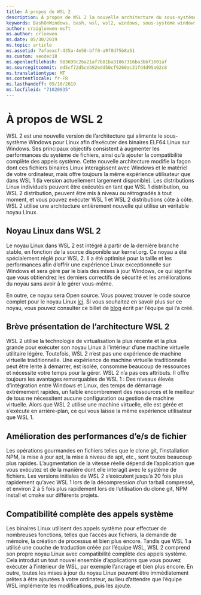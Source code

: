 ```yaml
---
title: À propos de WSL 2
description: À propos de WSL 2 la nouvelle architecture du sous-système Windows pour Linux
keywords: BashOnWindows, bash, wsl, wsl2, windows, sous-système windows pour linux, sous-système windows, ubuntu, debian, suse, windows 10, installation
author: craigloewen-msft
ms.author: crloewen
ms.date: 05/30/2019
ms.topic: article
ms.assetid: 7afaeacf-435a-4e58-bff0-a9f0d75b8a51
ms.custom: seodec18
ms.openlocfilehash: 983699c26a21af7b81ba31067316ba3bbf1601af
ms.sourcegitcommit: ed5cf72d5ceb92edd50cf9260ac31fd4d95a02c8
ms.translationtype: MT
ms.contentlocale: fr-FR
ms.lasthandoff: 09/16/2019
ms.locfileid: "71020935"
---
```

# <a name="about-wsl-2"></a>À propos de WSL 2

WSL 2 est une nouvelle version de l’architecture qui alimente le sous-système Windows pour Linux afin d’exécuter des binaires ELF64 Linux sur Windows. Ses principaux objectifs consistent à augmenter les performances du système de fichiers, ainsi qu’à ajouter la compatibilité complète des appels système. Cette nouvelle architecture modifie la façon dont ces fichiers binaires Linux interagissent avec Windows et le matériel de votre ordinateur, mais offre toujours la même expérience utilisateur que dans WSL 1 (la version actuellement largement disponible). Les distributions Linux individuels peuvent être exécutés en tant que WSL 1 distribution, ou WSL 2 distribution, peuvent être mis à niveau ou rétrogradés à tout moment, et vous pouvez exécuter WSL 1 et WSL 2 distributions côte à côte. WSL 2 utilise une architecture entièrement nouvelle qui utilise un véritable noyau Linux.

## <a name="linux-kernel-in-wsl-2"></a>Noyau Linux dans WSL 2

Le noyau Linux dans WSL 2 est intégré à partir de la dernière branche stable, en fonction de la source disponible sur kernel.org. Ce noyau a été spécialement réglé pour WSL 2. Il a été optimisé pour la taille et les performances afin d’offrir une expérience Linux exceptionnelle sur Windows et sera géré par le biais des mises à jour Windows, ce qui signifie que vous obtiendrez les derniers correctifs de sécurité et les améliorations du noyau sans avoir à le gérer vous-même.

En outre, ce noyau sera Open source. Vous pouvez trouver le code source complet pour le noyau Linux [ici](https://github.com/microsoft/WSL2-Linux-Kernel). Si vous souhaitez en savoir plus sur ce noyau, vous pouvez consulter ce billet de [blog](https://devblogs.microsoft.com/commandline/shipping-a-linux-kernel-with-windows/) écrit par l’équipe qui l’a créé.

## <a name="brief-overview-of-the-wsl-2-architecture"></a>Brève présentation de l’architecture WSL 2

WSL 2 utilise la technologie de virtualisation la plus récente et la plus grande pour exécuter son noyau Linux à l’intérieur d’une machine virtuelle utilitaire légère. Toutefois, WSL 2 n’est pas une expérience de machine virtuelle traditionnelle. Une expérience de machine virtuelle traditionnelle peut être lente à démarrer, est isolée, consomme beaucoup de ressources et nécessite votre temps pour la gérer. WSL 2 n’a pas ces attributs. Il offre toujours les avantages remarquables de WSL 1 : Des niveaux élevés d’intégration entre Windows et Linux, des temps de démarrage extrêmement rapides, un faible encombrement des ressources et le meilleur de tous ne nécessitent aucune configuration ou gestion de machine virtuelle. Alors que WSL 2 utilise une machine virtuelle, elle est gérée et s’exécute en arrière-plan, ce qui vous laisse la même expérience utilisateur que WSL 1.

## <a name="increased-file-io-performance"></a>Amélioration des performances d’e/s de fichier

Les opérations gourmandes en fichiers telles que le clone git, l’installation NPM, la mise à jour apt, la mise à niveau de apt, etc., sont toutes beaucoup plus rapides. L’augmentation de la vitesse réelle dépend de l’application que vous exécutez et de la manière dont elle interagit avec le système de fichiers. Les versions initiales de WSL 2 s’exécutent jusqu’à 20 fois plus rapidement qu’avec WSL 1 lors de la décompression d’un tarball compressé, et environ 2 à 5 fois plus rapidement lors de l’utilisation du clone git, NPM install et cmake sur différents projets.

## <a name="full-system-call-compatibility"></a>Compatibilité complète des appels système

Les binaires Linux utilisent des appels système pour effectuer de nombreuses fonctions, telles que l’accès aux fichiers, la demande de mémoire, la création de processus et bien plus encore. Tandis que WSL 1 a utilisé une couche de traduction créée par l’équipe WSL, WSL 2 comprend son propre noyau Linux avec compatibilité complète des appels système. Cela introduit un tout nouvel ensemble d’applications que vous pouvez exécuter à l’intérieur de WSL, par exemple l’ancrage et bien plus encore. En outre, toutes les mises à jour du noyau Linux peuvent être immédiatement prêtes à être ajoutées à votre ordinateur, au lieu d’attendre que l’équipe WSL implémente les modifications, puis les ajoute.
